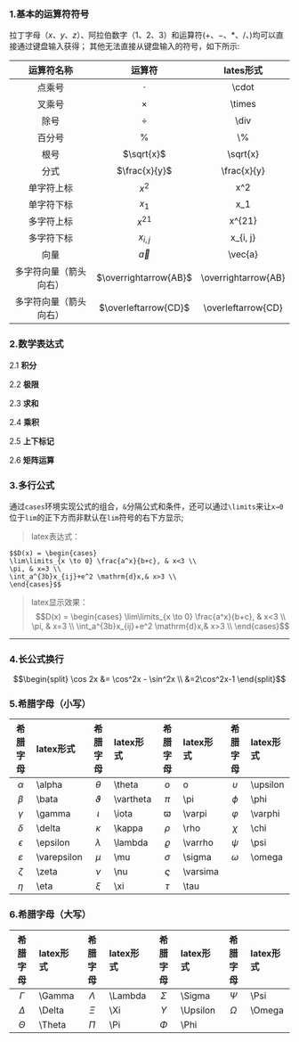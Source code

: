 ### 1.基本的运算符符号
拉丁字母（$x$、$y$、$z$）、阿拉伯数字（$1$、$2$、$3$）和运算符($+$、$-$、$*$、$/$、)均可以直接通过键盘输入获得；
其他无法直接从键盘输入的符号，如下所示:

| **运算符名称** | **运算符** | **lates形式** |
| :--: | :--: | :--: |
| 点乘号 | $\cdot$ | \\cdot |
| 叉乘号 | $\times$ | \\times |
| 除号 | $\div$ | \\div |
| 百分号 | $\%$ | \\% |
| 根号 | $\sqrt{x}$ | \\sqrt{x} |
| 分式 | $\frac{x}{y}$ | \\frac{x}{y} |
|单字符上标| $x^2$ | x^2 |
|单字符下标| $x_1$ | x_1 |
|多字符上标| $x^{21}$ | x^{21} |
|多字符下标| $x_{i, j}$ | x_{i, j} |
|向量| $\vec{a}$ | \\vec{a} |
|多字符向量（箭头向右）| $\overrightarrow{AB}$| \\overrightarrow{AB} |
|多字符向量（箭头向右）| $\overleftarrow{CD}$| \\overleftarrow{CD} |
### 2.数学表达式
2.1 **积分**

2.2 **极限**

2.3 **求和**

2.4 **乘积**

2.5 **上下标记**

2.6 **矩阵运算**

### 3.多行公式
通过`cases`环境实现公式的组合，`&`分隔公式和条件，还可以通过`\limits`来让`x→0`位于`lim`的正下方而非默认在`lim`符号的右下方显示;
>latex表达式：
```text
$$D(x) = \begin{cases}
\lim\limits_{x \to 0} \frac{a^x}{b+c}, & x<3 \\
\pi, & x=3 \\
\int_a^{3b}x_{ij}+e^2 \mathrm{d}x,& x>3 \\
\end{cases}$$
```

>latex显示效果：
$$D(x) = \begin{cases}
\lim\limits_{x \to 0} \frac{a^x}{b+c}, & x<3 \\
\pi, & x=3 \\
\int_a^{3b}x_{ij}+e^2 \mathrm{d}x,& x>3 \\
\end{cases}$$

---

### 4.长公式换行
$$\begin{split}
\cos 2x &= \cos^2x - \sin^2x \\
&=2\cos^2x-1
\end{split}$$


### 5.希腊字母（小写）
| **希腊字母** | **latex形式** | **希腊字母** | **latex形式** | **希腊字母** | **latex形式** | **希腊字母** | **latex形式** |
| :---: | :--- | :---: | :--- | :---: | :--- | :---: | :--- |
| $\alpha$ | \\alpha | $\theta$ | \\theta | $o$ | o | $\upsilon$ | \\upsilon |
| $\beta$ | \\bata | $\vartheta$ | \\vartheta | $\pi$ | \\pi | $\phi$ | \\phi |
| $\gamma$ | \\gamma | $\iota$ | \\iota | $\varpi$ | \\varpi | $\varphi$ | \\varphi |
| $\delta$ | \\delta | $\kappa$ | \\kappa | $\rho$ | \\rho | $\chi$ | \\chi |
| $\epsilon$ | \\epsilon | $\lambda$ | \\lambda | $\varrho$ | \\varrho | $\psi$ | \\psi |
| $\varepsilon$ | \\varepsilon | $\mu$ | \\mu | $\sigma$ | \\sigma | $\omega$ | \\omega |
| $\zeta$ | \\zeta | $\nu$ | \\nu | $\varsigma$ | \\varsima |  |  |
| $\eta$ | \\eta | $\xi$ | \\xi | $\tau$ | \\tau |  |  |
### 6.希腊字母（大写）
| **希腊字母** | **latex形式** | **希腊字母** | **latex形式** | **希腊字母** | **latex形式** | **希腊字母** | **latex形式** |
| :--: | :--- | :--: | :--- | :--: | :--- | :--: | :--- |
| $\Gamma$ | \\Gamma | $\Lambda$ | \\Lambda | $\Sigma$ | \\Sigma | $\Psi$ | \\Psi |
| $\Delta$ | \\Delta | $\Xi$ | \\Xi | $\Upsilon$ | \\Upsilon | $\Omega$ | \\Omega |
| $\Theta$ | \\Theta | $\Pi$ | \\Pi | $\Phi$ | \\Phi |  |  |
